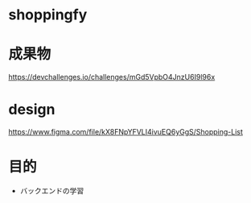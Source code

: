 # shoppingfy

# 成果物

https://devchallenges.io/challenges/mGd5VpbO4JnzU6I9l96x


# design
https://www.figma.com/file/kX8FNpYFVLI4ivuEQ6yGgS/Shopping-List

# 目的

- バックエンドの学習
